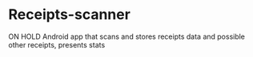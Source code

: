 # Receipts-scanner
ON HOLD
Android app that scans and stores receipts data and possible other receipts, presents stats
